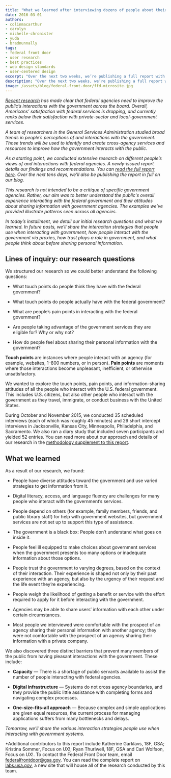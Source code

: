 ```yaml
---
title: "What we learned after interviewing dozens of people about their interactions with the federal government"
date: 2016-03-01
authors:
- colinmacarthur
- carolyn
- michelle-chronister
- yuda
- bradnunnally
tags:
- federal front door
- user research
- best practices
- web design standards
- user-centered design
excerpt: "Over the next two weeks, we’re publishing a full report with findings from our research to better understand the public's overall experience interacting with the federal government and their attitudes about sharing information with government agencies. In today’s installment, we detail our initial research questions and what we learned."
description: "Over the next two weeks, we’re publishing a full report with findings from our research to better understand the public's overall experience interacting with the federal government and their attitudes about sharing information with government agencies. In today’s installment, we detail our initial research questions and what we learned."
image: /assets/blog/federal-front-door/ffd-microsite.jpg
---
```


_[Recent research](https://www.theacsi.org/news-and-resources/customer-satisfaction-reports/reports-2014/acsi-federal-government-report-2014) has made clear that federal agencies need to improve the public’s interactions with the government across the board. Overall, Americans’ satisfaction with federal services is dropping, and currently ranks below their satisfaction with private-sector and local-government services._ 

_A team of researchers in the General Services Administration studied broad trends in people’s perceptions of and interactions with the government. Those trends will be used to identify and create cross-agency services and resources to improve how the government interacts with the public._

_As a starting point, we conducted extensive research on different people’s views of and interactions with federal agencies. A newly-issued report details our findings and recommendations. You can [read the full report here](https://labs.usa.gov/#research-report). Over the next tens days, we’ll also be publishing the report in full on our blog._

_This research is not intended to be a critique of specific government agencies. Rather, our aim was to better understand the public's overall experience interacting with the federal government and their attitudes about sharing information with government agencies. The examples we’ve provided illustrate patterns seen across all agencies._

_In today’s installment, we detail our initial research questions and what we learned. In future posts, we’ll share the interaction strategies that people use when interacting with government,  how people interact with the government via proxies, how trust plays a role in government, and what people think about before sharing personal information._

## Lines of inquiry: our research questions

We structured our research so we could better understand the following questions: 

- What touch points do people think they have with the federal government?

- What touch points do people actually have with the federal government?

- What are people’s pain points in interacting with the federal government?

- Are people taking advantage of the government services they are eligible for? Why or why not?

- How do people feel about sharing their personal information with the government?

**Touch points** are instances where people interact with an agency (for example, websites, 1–800 numbers, or in person). **Pain points** are moments where those interactions become unpleasant, inefficient, or otherwise unsatisfactory.

We wanted to explore the touch points, pain points, and information-sharing attitudes of all the people who interact with the U.S. federal government. This includes U.S. citizens, but also other people who interact with the government as they travel, immigrate, or conduct business with the United States.

During October and November 2015, we conducted 35 scheduled interviews (each of which was roughly 45 minutes) and 29 short intercept interviews in Jacksonville, Kansas City, Minneapolis, Philadelphia, and Sacramento. We also ran a diary study that included seven participants and yielded 52 entries.  You can read more about our approach and details of our research in the [methodology supplement to this report](https://labs.usa.gov/files/FFD_Research_Methodology_v11.pdf).

## What we learned

As a result of our research, we found:

- People have diverse attitudes toward the government and use varied strategies to get information from it. 

- Digital literacy, access, and language fluency are challenges for many people who interact with the government’s services.

- People depend on others (for example, family members, friends, and public library staff) for help with government websites, but government services are not set up to support this type of assistance.

- The government is a black box: People don’t understand what goes on inside it.

- People feel ill equipped to make choices about government services when the government presents too many options or inadequate information about those options. 

- People trust the government to varying degrees, based on the context of their interaction. Their experience is shaped not only by their past experience with an agency, but also by the urgency of their request and the life event they’re experiencing.

- People weigh the likelihood of getting a benefit or service with the effort required to apply for it before interacting with the government.

- Agencies may be able to share users’ information with each other under certain circumstances.

- Most people we interviewed were comfortable with the prospect of an agency sharing their personal information with another agency; they were not comfortable with the prospect of an agency sharing their information with a private company. 

We also discovered three distinct barriers that prevent many members of  the public from having pleasant interactions with the government. These include:

- **Capacity** — There is a shortage of public servants available to assist the number of people interacting with federal agencies.

- **Digital infrastructure** — Systems do not cross agency boundaries, and they provide the public little assistance with completing forms and navigating complex processes. 

- **One-size-fits-all approach** — Because complex and simple applications are given equal resources, the current process for managing applications suffers from many bottlenecks and delays. 

*Tomorrow, we’ll share the various interaction strategies people use when interacting with government systems.*

*Additional contributors to this report include Katherine Garklavs, 18F, GSA; Kristina Sommer, Focus on UX!; Ryan Thurlwell, 18F, GSA 
and Cari Wolfson, Focus on UX!. To contact the Federal Front Door team, email [federalfrontdoor@gsa.gov](mailto:federalfrontdoor@gsa.gov). You can read the complete report on [labs.usa.gov](https://labs.usa.gov), a new site that will house all of the research conducted by this team. 






